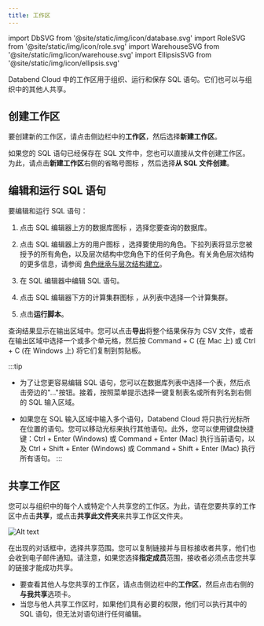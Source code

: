 ```yaml
---
title: 工作区
---
```

import DbSVG from '@site/static/img/icon/database.svg'
import RoleSVG from '@site/static/img/icon/role.svg'
import WarehouseSVG from '@site/static/img/icon/warehouse.svg'
import EllipsisSVG from '@site/static/img/icon/ellipsis.svg'

Databend Cloud 中的工作区用于组织、运行和保存 SQL 语句。它们也可以与组织中的其他人共享。

## 创建工作区

要创建新的工作区，请点击侧边栏中的**工作区**，然后选择**新建工作区**。

如果您的 SQL 语句已经保存在 SQL 文件中，您也可以直接从文件创建工作区。为此，请点击**新建工作区**右侧的省略号图标 <EllipsisSVG/>，然后选择**从 SQL 文件创建**。

## 编辑和运行 SQL 语句

要编辑和运行 SQL 语句：

1. 点击 SQL 编辑器上方的数据库图标 <DbSVG/>，选择您要查询的数据库。
2. 点击 SQL 编辑器上方的用户图标 <RoleSVG/>，选择要使用的角色。下拉列表将显示您被授予的所有角色，以及层次结构中您角色下的任何子角色。有关角色层次结构的更多信息，请参阅 [角色继承与层次结构建立](/guides/security/access-control/roles#inheriting-roles--establishing-hierarchy)。

3. 在 SQL 编辑器中编辑 SQL 语句。
4. 点击 SQL 编辑器下方的计算集群图标 <WarehouseSVG/>，从列表中选择一个计算集群。
4. 点击**运行脚本**。

查询结果显示在输出区域中。您可以点击**导出**将整个结果保存为 CSV 文件，或者在输出区域中选择一个或多个单元格，然后按 Command + C (在 Mac 上) 或 Ctrl + C (在 Windows 上) 将它们复制到剪贴板。

:::tip
- 为了让您更容易编辑 SQL 语句，您可以在数据库列表中选择一个表，然后点击旁边的"..."按钮。接着，按照菜单提示选择一键复制表名或所有列名到右侧的 SQL 输入区域。

- 如果您在 SQL 输入区域中输入多个语句，Databend Cloud 将只执行光标所在位置的语句。您可以移动光标来执行其他语句。此外，您可以使用键盘快捷键：Ctrl + Enter (Windows) 或 Command + Enter (Mac) 执行当前语句，以及 Ctrl + Shift + Enter (Windows) 或 Command + Shift + Enter (Mac) 执行所有语句。
:::

## 共享工作区

您可以与组织中的每个人或特定个人共享您的工作区。为此，请在您要共享的工作区中点击**共享**，或点击**共享此文件夹**来共享工作区文件夹。

![Alt text](@site/static/img/documents/worksheet/share.png)

在出现的对话框中，选择共享范围。您可以复制链接并与目标接收者共享，他们也会收到电子邮件通知。请注意，如果您选择**指定成员**范围，接收者必须点击您共享的链接才能成功共享。

- 要查看其他人与您共享的工作区，请点击侧边栏中的**工作区**，然后点击右侧的**与我共享**选项卡。
- 当您与他人共享工作区时，如果他们具有必要的权限，他们可以执行其中的 SQL 语句，但无法对语句进行任何编辑。
